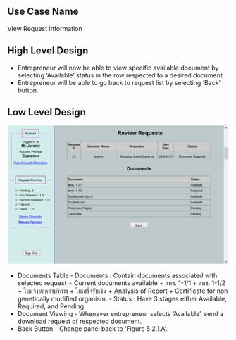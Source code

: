Use Case Name
-------------
View Request Information

High Level Design
-----------------
* Entrepreneur will now be able to view specific available document by selecting ‘Available’ status in the row respected to a desired document.
* Entrepreneur will be able to go back to request list by selecting ‘Back’ button.

Low Level Design
----------------

![Screenshot](images/ds105-ViewRequestInformation.png)
 

* Documents Table
      - Documents : Contain documents associated with selected request
            + Current documents available
            + สทช. 1-1/1
            + สทช. 1-1/2
            + ใบแจ้งยอดค่าบริการ
            + ใบเสร็จรับเงิน
            + Analysis of Report
            + Certificate for non genetically modified organism.
      - Status : Have 3 stages either Available, Required, and Pending
* Document Viewing
      - Whenever entrepreneur selects ‘Available’, send a download request of respected document. 
* Back Button
      - Change panel back to ‘Figure 5.2.1.A’.
